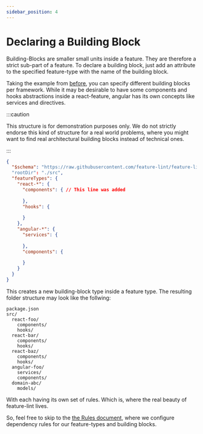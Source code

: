 ```yaml
---
sidebar_position: 4
---
```


# Declaring a Building Block

Building-Blocks are smaller small units inside a feature. They are therefore a strict sub-part of a feature.
To declare a building block, just add an attribute to the specified feature-type with the name of the building block.

Taking the example from [before](../declaing-feature.md), you can specify different building blocks per framework.
While it may be desirable to have some components and hooks abstractions inside a react-feature, angular has its own 
concepts like services and directives.

:::caution

This structure is for demonstration  purposes only.
We do not strictly endorse this kind of structure for a real world problems, where you might want to find
real architectural building blocks instead of technical ones.

:::

````json
{
  "$schema": "https://raw.githubusercontent.com/feature-lint/feature-lint/pages/schema/feature-lint-v0.0.15.schema.json"
  "rootDir": "./src",
  "featureTypes": {
    "react-*": { 
      "components": { // This line was added
        
      },
      "hooks": {
        
      }
    },
    "angular-*": {
      "services": {
        
      },
      "components": {
        
      }
    }
  }
}

````

This creates a new building-block type inside a feature type. The resulting folder structure may look like the follwing:

```
package.json
src/
  react-foo/
    components/
    hooks/
  react-bar/
    components/
    hooks/
  react-baz/
    components/
    hooks/
  angular-foo/
    services/
    components/
  domain-abc/ 
    models/
```

With each having its own set of rules. Which is, where the real beauty of feature-lint lives.

So, feel free to skip to the [the Rules document](./rules.md), where we configure dependency rules for our
feature-types and building blocks.
